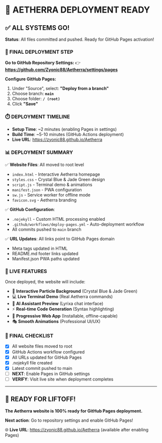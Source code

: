 # 🚀 AETHERRA DEPLOYMENT READY

## ✅ ALL SYSTEMS GO!

**Status**: All files committed and pushed. Ready for GitHub Pages activation!

### 🎯 FINAL DEPLOYMENT STEP

**Go to GitHub Repository Settings:**
👉 **https://github.com/Zyonic88/Aetherra/settings/pages**

**Configure GitHub Pages:**
1. Under "Source", select: **"Deploy from a branch"**
2. Choose branch: **`main`**
3. Choose folder: **`/ (root)`**
4. Click **"Save"**

### ⏱️ DEPLOYMENT TIMELINE
- **Setup Time**: ~2 minutes (enabling Pages in settings)
- **Build Time**: ~5-10 minutes (GitHub Actions deployment)
- **Live URL**: https://zyonic88.github.io/Aetherra

### 📊 DEPLOYMENT SUMMARY

✅ **Website Files**: All moved to root level
- `index.html` - Interactive Aetherra homepage
- `styles.css` - Crystal Blue & Jade Green design
- `script.js` - Terminal demo & animations
- `manifest.json` - PWA configuration
- `sw.js` - Service worker for offline mode
- `favicon.svg` - Aetherra branding

✅ **GitHub Configuration**:
- `.nojekyll` - Custom HTML processing enabled
- `.github/workflows/deploy-pages.yml` - Auto-deployment workflow
- All commits pushed to `main` branch

✅ **URL Updates**: All links point to GitHub Pages domain
- Meta tags updated in HTML
- README.md footer links updated
- Manifest.json PWA paths updated

### 🌟 LIVE FEATURES

Once deployed, the website will include:
- 🎨 **Interactive Particle Background** (Crystal Blue & Jade Green)
- 💻 **Live Terminal Demo** (Real Aetherra commands)
- 🤖 **AI Assistant Preview** (Lyrixa chat interface)
- ⚡ **Real-time Code Generation** (Syntax highlighting)
- 📱 **Progressive Web App** (Installable, offline-capable)
- 🎭 **Smooth Animations** (Professional UI/UX)

### 🎉 FINAL CHECKLIST

- [x] All website files moved to root
- [x] GitHub Actions workflow configured
- [x] All URLs updated for GitHub Pages
- [x] .nojekyll file created
- [x] Latest commit pushed to main
- [ ] **NEXT**: Enable Pages in GitHub settings
- [ ] **VERIFY**: Visit live site when deployment completes

---

## 🚀 READY FOR LIFTOFF!

**The Aetherra website is 100% ready for GitHub Pages deployment.**

**Next action**: Go to repository settings and enable GitHub Pages!

🌐 **Live URL**: https://zyonic88.github.io/Aetherra (available after enabling Pages)
